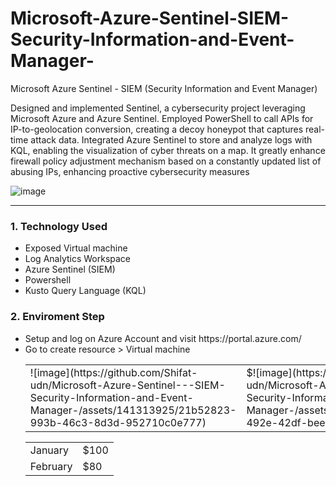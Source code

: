# Microsoft-Azure-Sentinel-SIEM-Security-Information-and-Event-Manager-
Microsoft Azure Sentinel - SIEM (Security Information and Event Manager)

Designed and implemented Sentinel, a cybersecurity project leveraging Microsoft Azure and Azure Sentinel. Employed PowerShell to call APIs for IP-to-geolocation conversion, creating a decoy honeypot that captures real-time attack data. Integrated Azure Sentinel to store and analyze logs with KQL, enabling the visualization of cyber threats on a map. It greatly enhance firewall policy adjustment mechanism based on a constantly updated list of abusing IPs, enhancing proactive cybersecurity measures

![image](https://github.com/Shifat-udn/Microsoft-Azure-Sentinel---SIEM-Security-Information-and-Event-Manager-/assets/141313925/847179a0-09c1-40fa-b012-406458e6f02b)
<hr/>
<h3>1.	Technology Used </h3>
<ul>
  <li>Exposed Virtual machine</li>
  <li>Log Analytics Workspace</li> 
  <li>Azure Sentinel (SIEM)</li>
  <li>Powershell </li>
  <li>Kusto Query Language (KQL)</li> 
</ul>


<h3>2. Enviroment Step</h3>
<ul>
  <li>Setup and log on Azure Account and visit https://portal.azure.com/</li>
  <li>Go to create resource > Virtual machine
  <table>
  <tr>
    <td>![image](https://github.com/Shifat-udn/Microsoft-Azure-Sentinel---SIEM-Security-Information-and-Event-Manager-/assets/141313925/21b52823-993b-46c3-8d3d-952710c0e777)
</td>
    <td>$![image](https://github.com/Shifat-udn/Microsoft-Azure-Sentinel---SIEM-Security-Information-and-Event-Manager-/assets/141313925/da35a590-492e-42df-bee8-f9fa01d5f273)
</td>
  </tr>
  </li>
  
</ul>
<table>
  <tr>
    <td>January</td>
    <td>$100</td>
  </tr>
  <tr>
    <td>February</td>
    <td>$80</td>
  </tr>
</table>
